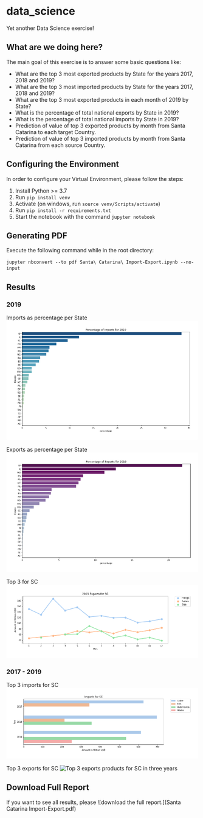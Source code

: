 # data_science
Yet another Data Science exercise!

## What are we doing here?

The main goal of this exercise is to answer some basic questions like:

* What are the top 3 most exported products by State for the years 2017, 2018 and 2019?
* What are the top 3 most imported products by State for the years 2017, 2018 and 2019?
* What are the top 3 most exported products in each month of 2019 by State?
* What is the percentage of total national exports by State in 2019?
* What is the percentage of total national imports by State in 2019?
* Prediction of value of top 3 exported products by month from Santa Catarina to each target Country.
* Prediction of value of top 3 imported products by month from Santa Catarina from each source Country.


## Configuring the Environment

In order to configure your Virtual Environment, please follow the steps:

1. Install Python >= 3.7
2. Run `pip install venv`
3. Activate (on windows, run `source venv/Scripts/activate`)
4. Run `pip install -r requirements.txt`
5. Start the notebook with the command `jupyter notebook`

## Generating PDF

Execute the following command while in the root directory:
```
jupyter nbconvert --to pdf Santa\ Catarina\ Import-Export.ipynb --no-input
```


## Results

### 2019
Imports as percentage per State
![Export Percentages for 2019](img/import_percentage_2019.png)

Exports as percentage per State
![Import Percentages for 2019](img/export_percentage_2019.png)

Top 3 for SC
![Top 3 products by month for SC](img/export_month_SC.png)

### 2017 - 2019
Top 3 imports for SC
![Top 3 imports products for SC in three years](img/import_year_SC.png)

Top 3 exports for SC
![Top 3 exports products for SC in three years](img/export_years_SC.png)

## Download Full Report
If you want to see all results, please ![download the full report.](Santa Catarina Import-Export.pdf)


